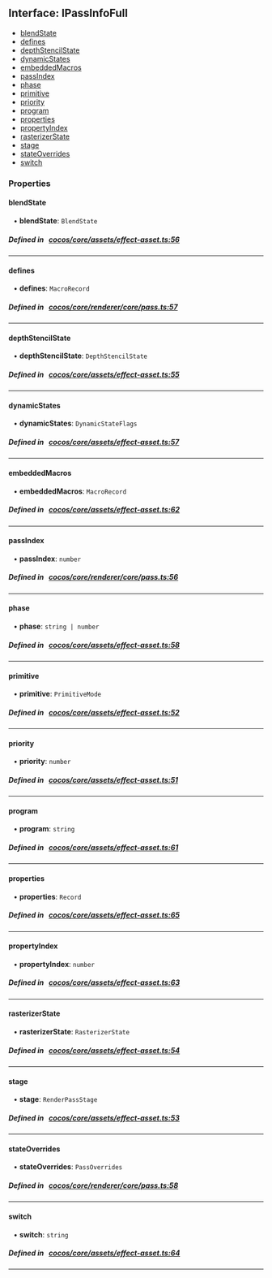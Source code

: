 ## Interface: IPassInfoFull

- [blendState](#blendState)
- [defines](#defines)
- [depthStencilState](#depthStencilState)
- [dynamicStates](#dynamicStates)
- [embeddedMacros](#embeddedMacros)
- [passIndex](#passIndex)
- [phase](#phase)
- [primitive](#primitive)
- [priority](#priority)
- [program](#program)
- [properties](#properties)
- [propertyIndex](#propertyIndex)
- [rasterizerState](#rasterizerState)
- [stage](#stage)
- [stateOverrides](#stateOverrides)
- [switch](#switch)

### Properties

#### blendState

<div style="margin-left: 10px;">


• **blendState**: ``BlendState``

</div>

##### Defined in &nbsp;   [cocos/core/assets/effect-asset.ts:56](https://github.com/cocos-creator/engine/blob/c7bf6b8a9/cocos/core/assets/effect-asset.ts#L56)&nbsp;
___
#### defines

<div style="margin-left: 10px;">


• **defines**: ``MacroRecord``

</div>

##### Defined in &nbsp;   [cocos/core/renderer/core/pass.ts:57](https://github.com/cocos-creator/engine/blob/c7bf6b8a9/cocos/core/renderer/core/pass.ts#L57)&nbsp;
___
#### depthStencilState

<div style="margin-left: 10px;">


• **depthStencilState**: ``DepthStencilState``

</div>

##### Defined in &nbsp;   [cocos/core/assets/effect-asset.ts:55](https://github.com/cocos-creator/engine/blob/c7bf6b8a9/cocos/core/assets/effect-asset.ts#L55)&nbsp;
___
#### dynamicStates

<div style="margin-left: 10px;">


• **dynamicStates**: ``DynamicStateFlags``

</div>

##### Defined in &nbsp;   [cocos/core/assets/effect-asset.ts:57](https://github.com/cocos-creator/engine/blob/c7bf6b8a9/cocos/core/assets/effect-asset.ts#L57)&nbsp;
___
#### embeddedMacros

<div style="margin-left: 10px;">


• **embeddedMacros**: ``MacroRecord``

</div>

##### Defined in &nbsp;   [cocos/core/assets/effect-asset.ts:62](https://github.com/cocos-creator/engine/blob/c7bf6b8a9/cocos/core/assets/effect-asset.ts#L62)&nbsp;
___
#### passIndex

<div style="margin-left: 10px;">


• **passIndex**: ``number``

</div>

##### Defined in &nbsp;   [cocos/core/renderer/core/pass.ts:56](https://github.com/cocos-creator/engine/blob/c7bf6b8a9/cocos/core/renderer/core/pass.ts#L56)&nbsp;
___
#### phase

<div style="margin-left: 10px;">


• **phase**: ``string | number``

</div>

##### Defined in &nbsp;   [cocos/core/assets/effect-asset.ts:58](https://github.com/cocos-creator/engine/blob/c7bf6b8a9/cocos/core/assets/effect-asset.ts#L58)&nbsp;
___
#### primitive

<div style="margin-left: 10px;">


• **primitive**: ``PrimitiveMode``

</div>

##### Defined in &nbsp;   [cocos/core/assets/effect-asset.ts:52](https://github.com/cocos-creator/engine/blob/c7bf6b8a9/cocos/core/assets/effect-asset.ts#L52)&nbsp;
___
#### priority

<div style="margin-left: 10px;">


• **priority**: ``number``

</div>

##### Defined in &nbsp;   [cocos/core/assets/effect-asset.ts:51](https://github.com/cocos-creator/engine/blob/c7bf6b8a9/cocos/core/assets/effect-asset.ts#L51)&nbsp;
___
#### program

<div style="margin-left: 10px;">


• **program**: ``string``

</div>

##### Defined in &nbsp;   [cocos/core/assets/effect-asset.ts:61](https://github.com/cocos-creator/engine/blob/c7bf6b8a9/cocos/core/assets/effect-asset.ts#L61)&nbsp;
___
#### properties

<div style="margin-left: 10px;">


• **properties**: ``Record``

</div>

##### Defined in &nbsp;   [cocos/core/assets/effect-asset.ts:65](https://github.com/cocos-creator/engine/blob/c7bf6b8a9/cocos/core/assets/effect-asset.ts#L65)&nbsp;
___
#### propertyIndex

<div style="margin-left: 10px;">


• **propertyIndex**: ``number``

</div>

##### Defined in &nbsp;   [cocos/core/assets/effect-asset.ts:63](https://github.com/cocos-creator/engine/blob/c7bf6b8a9/cocos/core/assets/effect-asset.ts#L63)&nbsp;
___
#### rasterizerState

<div style="margin-left: 10px;">


• **rasterizerState**: ``RasterizerState``

</div>

##### Defined in &nbsp;   [cocos/core/assets/effect-asset.ts:54](https://github.com/cocos-creator/engine/blob/c7bf6b8a9/cocos/core/assets/effect-asset.ts#L54)&nbsp;
___
#### stage

<div style="margin-left: 10px;">


• **stage**: ``RenderPassStage``

</div>

##### Defined in &nbsp;   [cocos/core/assets/effect-asset.ts:53](https://github.com/cocos-creator/engine/blob/c7bf6b8a9/cocos/core/assets/effect-asset.ts#L53)&nbsp;
___
#### stateOverrides

<div style="margin-left: 10px;">


• **stateOverrides**: ``PassOverrides``

</div>

##### Defined in &nbsp;   [cocos/core/renderer/core/pass.ts:58](https://github.com/cocos-creator/engine/blob/c7bf6b8a9/cocos/core/renderer/core/pass.ts#L58)&nbsp;
___
#### switch

<div style="margin-left: 10px;">


• **switch**: ``string``

</div>

##### Defined in &nbsp;   [cocos/core/assets/effect-asset.ts:64](https://github.com/cocos-creator/engine/blob/c7bf6b8a9/cocos/core/assets/effect-asset.ts#L64)&nbsp;
___
